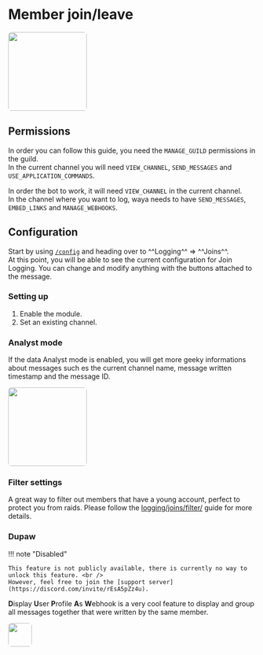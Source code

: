 # Member join/leave
<img src='https://cdn.waya.one/r/1647624856.png' style='height: 10rem; border-radius: 0.4rem' />

## Permissions
In order you can follow this guide, you need the `MANAGE_GUILD` permissions in the guild. <br />
In the current channel you will need `VIEW_CHANNEL`, `SEND_MESSAGES` and `USE_APPLICATION_COMMANDS`.

In order the bot to work, it will need `VIEW_CHANNEL` in the current channel. <br />
In the channel where you want to log, waya needs to have  `SEND_MESSAGES`, `EMBED_LINKS` and `MANAGE_WEBHOOKS`.

## Configuration
Start by using [`/config`](/) and heading over to ^^Logging^^ => ^^Joins^^. <br />
At this point, you will be able to see the current configuration for Join Logging.
You can change and modify anything with the buttons attached to the message.

### Setting up
1. Enable the module.
2. Set an existing channel.

### Analyst mode
If the data Analyst mode is enabled, you will get more geeky informations about messages such es the current channel name, message written timestamp and the message ID.

<img src='https://cdn.waya.one/r/1647624975.png' style='height: 10rem; border-radius: 0.4rem' />

### Filter settings
A great way to filter out members that have a young account, perfect to protect you from raids.
Please follow the [logging/joins/filter/](logging/joins/filter/) guide for more details.

### Dupaw
!!! note "Disabled"

    This feature is not publicly available, there is currently no way to unlock this feature. <br />
    However, feel free to join the [support server](https://discord.com/invite/rEsA5pZz4u).

**D**isplay **U**ser **P**rofile **A**s **W**ebhook is a very cool feature to display and group all messages together that were written by the same member.

<img src='https://cdn.waya.one/r/1647625045.png' style='height: 3rem; border-radius: 0.4rem' />